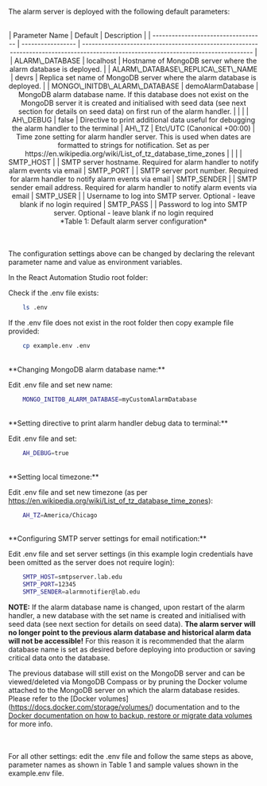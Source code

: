 The alarm server is deployed with the following default parameters:

<br/>
<center>
| Parameter Name                      | Default           | Description                                                                                                                         |
| ----------------------------------- | ----------------- | ----------------------------------------------------------------------------------------------------------------------------------- |
| ALARM\_DATABASE                     | localhost         | Hostname of MongoDB server where the alarm database is deployed.                                                                    |
| ALARM\_DATABASE\_REPLICA\_SET\_NAME | devrs             | Replica set name of MongoDB server where the alarm database is deployed.                                                            |
| MONGO\_INITDB\_ALARM\_DATABASE      | demoAlarmDatabase | MongoDB alarm database name. If this database does not exist on the MongoDB server it is created and initialised with seed data (see next section for details on seed data) on first run of the alarm handler.
| | |
| AH\_DEBUG | false | Directive to print additional data useful for debugging the alarm handler to the terminal
| AH\_TZ | Etc\/UTC (Canonical +00:00) | Time zone setting for alarm handler server. This is used when dates are formatted to strings for notification. Set as per https://en.wikipedia.org/wiki/List_of_tz_database_time_zones
| | |
| SMTP_HOST | | SMTP server hostname. Required for alarm handler to notify alarm events via email
| SMTP_PORT | | SMTP server port number. Required for alarm handler to notify alarm events via email
| SMTP_SENDER | | SMTP sender email address. Required for alarm handler to notify alarm events via email
| SMTP_USER | | Username to log into SMTP server. Optional - leave blank if no login required
| SMTP_PASS | | Password to log into SMTP server. Optional - leave blank if no login required
</center>
<center>*Table 1: Default alarm server configuration*</center>
<br/><br/>

The configuration settings above can be changed by declaring the relevant parameter name and value as environment variables.

In the React Automation Studio root folder:

Check if the .env file exists:
```bash
    ls .env
```
If the .env file does not exist in the root folder then copy example file provided:
```bash
    cp example.env .env
```

<br/>
**Changing MongoDB alarm database name:**

Edit .env file and set new name:
```bash
    MONGO_INITDB_ALARM_DATABASE=myCustomAlarmDatabase
```

<br/>
**Setting directive to print alarm handler debug data to terminal:**

Edit .env file and set:
```bash
    AH_DEBUG=true
```

<br/>
**Setting local timezone:**

Edit .env file and set new timezone (as per https://en.wikipedia.org/wiki/List_of_tz_database_time_zones):
```bash
    AH_TZ=America/Chicago
```

<br/>
**Configuring SMTP server settings for email notification:**

Edit .env file and set server settings (in this example login credentials have been omitted as the server does not require login):
```bash
    SMTP_HOST=smtpserver.lab.edu
    SMTP_PORT=12345
    SMTP_SENDER=alarmnotifier@lab.edu
```

**NOTE:** If the alarm database name is changed, upon restart of the alarm handler, a new database with the set name is created and initialised with seed data (see next section for details on seed data). **The alarm server will no longer point to the previous alarm database and historical alarm data will not be accessible!** For this reason it is recommended that the alarm database name is set as desired before deploying into production or saving critical data onto the database.

The previous database will still exist on the MongoDB server and can be viewed/deleted via MongoDB Compass or by pruning the Docker volume attached to the MongoDB server on which the alarm database resides. Please refer to the [Docker volumes] (https://docs.docker.com/storage/volumes/) documentation and to the [Docker documentation on how to backup, restore or migrate data volumes](https://docs.docker.com/storage/volumes/#backup-restore-or-migrate-data-volumes) for more info.

<br/><br/>
For all other settings: edit the .env file and follow the same steps as above, parameter names as shown in Table 1 and sample values shown in the example.env file.